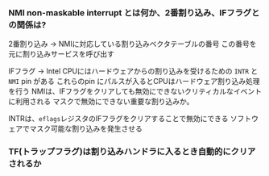### NMI non-maskable interrupt とは何か、2番割り込み、IFフラグとの関係は?

2番割り込み -> NMIに対応している割り込みベクタテーブルの番号
             この番号を元に割り込みサービスを呼び出す

IFフラグ -> Intel CPUにはハードウェアからの割り込みを受けるための
`INTR` と `NMI` pin がある
これらのpin にパルスが入るとCPUはハードウェア割り込み処理を行う
NMIは、IFフラグをクリアしても無効にできないクリティカルなイベントに利用される
マスクで無効にできない重要な割り込みか。

INTRは、`eflags`レジスタのIFフラグをクリアすることで無効にできる
ソフトウェアでマスク可能な割り込みを発生させる

### TF(トラップフラグ)は割り込みハンドラに入るとき自動的にクリアされるか

